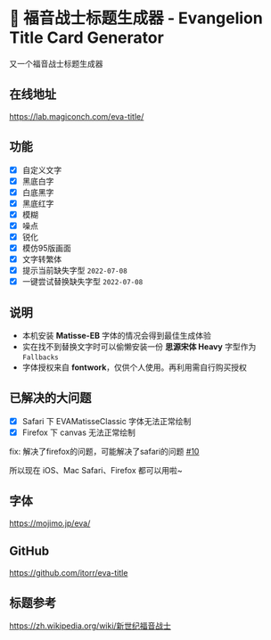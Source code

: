 

# 🐧 福音战士标题生成器 - Evangelion Title Card Generator
又一个福音战士标题生成器

## 在线地址
https://lab.magiconch.com/eva-title/


## 功能
- [x] 自定义文字
- [x] 黑底白字
- [x] 白底黑字
- [x] 黑底红字
- [x] 模糊
- [x] 噪点
- [x] 锐化
- [x] 模仿95版画面
- [x] 文字转繁体
- [x] 提示当前缺失字型 `2022-07-08`
- [x] 一键尝试替换缺失字型 `2022-07-08`

## 说明
 - 本机安装 **Matisse-EB** 字体的情况会得到最佳生成体验
 - 实在找不到替换文字时可以偷懒安装一份 **思源宋体 Heavy** 字型作为 `Fallbacks`
 - 字体授权来自 **fontwork**，仅供个人使用。再利用需自行购买授权



## 已解决的大问题
- [x] Safari 下 EVAMatisseClassic 字体无法正常绘制
- [x] Firefox 下 canvas 无法正常绘制

fix: 解决了firefox的问题，可能解决了safari的问题 [#10](https://github.com/itorr/eva-title/pull/10)

所以现在 iOS、Mac Safari、Firefox 都可以用啦~

## 字体
https://mojimo.jp/eva/

## GitHub
https://github.com/itorr/eva-title

## 标题参考
https://zh.wikipedia.org/wiki/新世纪福音战士
